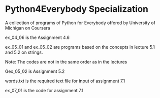 # Python4Everybody Specialization
A collection of programs of  Python for Everybody offered by University of Michigan on Coursera 


ex_04_06 is the Assignment 4.6

ex_05_01 and ex_05_02 are programs based on the concepts in lecture 5.1 and 5.2 on strings. 

Note: The codes are not in the same order as in the lectures


Gex_05_02 is Assignment 5.2


words.txt is the required text file for input of assignment 7.1

ex_07_01 is the code for assignment 7.1

